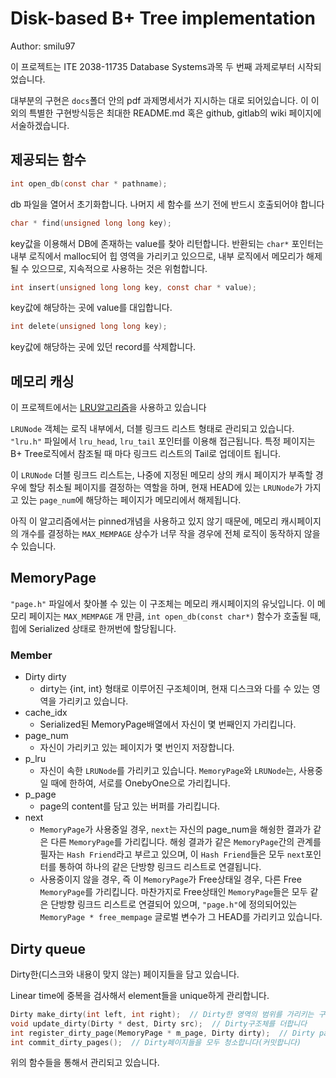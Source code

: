 # Disk-based B+ Tree implementation

Author: smilu97

이 프로젝트는 ITE 2038-11735 Database Systems과목 두 번째 과제로부터 시작되었습니다.



대부분의 구현은 `docs`폴더 안의 pdf 과제명세서가 지시하는 대로 되어있습니다. 이 이외의 특별한 구현방식등은 최대한 README.md 혹은 github, gitlab의 wiki 페이지에 서술하겠습니다.

## 제공되는 함수

```C
int open_db(const char * pathname);
```

db 파일을 열어서 초기화합니다. 나머지 세 함수를 쓰기 전에 반드시 호출되어야 합니다

```C
char * find(unsigned long long key);
```

key값을 이용해서 DB에 존재하는 value를 찾아 리턴합니다. 반환되는 `char*` 포인터는 내부 로직에서 malloc되어 힙 영역을 가리키고 있으므로, 내부 로직에서 메모리가 해제될 수 있으므로, 지속적으로 사용하는 것은 위험합니다.

```C
int insert(unsigned long long key, const char * value);
```

key값에 해당하는 곳에 value를 대입합니다.

```C
int delete(unsigned long long key);
```

key값에 해당하는 곳에 있던 record를 삭제합니다.

## 메모리 캐싱

이 프로젝트에서는 [LRU알고리즘](https://en.wikipedia.org/wiki/Cache_replacement_policies#Least_Recently_Used_.28LRU.29)을 사용하고 있습니다

`LRUNode` 객체는 로직 내부에서, 더블 링크드 리스트 형태로 관리되고 있습니다. `"lru.h"` 파일에서 `lru_head`, `lru_tail` 포인터를 이용해 접근됩니다. 특정 페이지는 B+ Tree로직에서 참조될 때 마다 링크드 리스트의 Tail로 업데이트 됩니다.

이 `LRUNode` 더블 링크드 리스트는, 나중에 지정된 메모리 상의 캐시 페이지가 부족할 경우에 할당 취소될 페이지를 결정하는 역할을 하며, 현재 HEAD에 있는 `LRUNode`가 가지고 있는 `page_num`에 해당하는 페이지가 메모리에서 해제됩니다.

아직 이 알고리즘에서는 pinned개념을 사용하고 있지 않기 때문에, 메모리 캐시페이지의 개수를 결정하는 `MAX_MEMPAGE` 상수가 너무 작을 경우에 전체 로직이 동작하지 않을 수 있습니다.

## MemoryPage

`"page.h"` 파일에서 찾아볼 수 있는 이 구조체는 메모리 캐시페이지의 유닛입니다. 이 메모리 페이지는 `MAX_MEMPAGE` 개 만큼, `int open_db(const char*)` 함수가 호출될 때, 힙에 Serialized 상태로 한꺼번에 할당됩니다.

### Member

* Dirty dirty
  * dirty는 {int, int} 형태로 이루어진 구조체이며, 현재 디스크와 다를 수 있는 영역을 가리키고 있습니다.
* cache_idx
  * Serialized된 MemoryPage배열에서 자신이 몇 번째인지 가리킵니다.
* page_num
  * 자신이 가리키고 있는 페이지가 몇 번인지 저장합니다.
* p_lru
  * 자신이 속한 `LRUNode`를 가리키고 있습니다. `MemoryPage`와 `LRUNode`는, 사용중일 때에 한하여, 서로를 OnebyOne으로 가리킵니다.
* p_page
  * page의 content를 담고 있는 버퍼를 가리킵니다.
* next
  * `MemoryPage`가 사용중일 경우, `next`는 자신의 page_num을 해슁한 결과가 같은 다른 `MemoryPage`를 가리킵니다. 해슁 결과가 같은 `MemoryPage`간의 관계를 필자는 `Hash Friend`라고 부르고 있으며, 이 `Hash Friend`들은 모두 `next`포인터를 통하여 하나의 같은 단방향 링크드 리스트로 연결됩니다.
  * 사용중이지 않을 경우, 즉 이 `MemoryPage`가 Free상태일 경우, 다른 Free `MemoryPage`를 가리킵니다. 마찬가지로 Free상태인 `MemoryPage`들은 모두 같은 단방향 링크드 리스트로 연결되어 있으며, `"page.h"`에 정의되어있는 `MemoryPage * free_mempage` 글로벌 변수가 그 HEAD를 가리키고 있습니다.



## Dirty queue

Dirty한(디스크와 내용이 맞지 않는) 페이지들을 담고 있습니다.

Linear time에 중복을 검사해서 element들을 unique하게 관리합니다.

```C
Dirty make_dirty(int left, int right);  // Dirty한 영역의 범위를 가리키는 구조체를 생성합니다
void update_dirty(Dirty * dest, Dirty src);  // Dirty구조체를 더합니다
int register_dirty_page(MemoryPage * m_page, Dirty dirty);  // Dirty page를 queue에 넣습니다.
int commit_dirty_pages();  // Dirty페이지들을 모두 청소합니다(커밋합니다)
```

위의 함수들을 통해서 관리되고 있습니다.